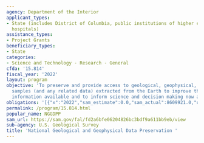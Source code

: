 ```yaml
---
agency: Department of the Interior
applicant_types:
- State (includes District of Columbia, public institutions of higher education and
  hospitals)
assistance_types:
- Project Grants
beneficiary_types:
- State
categories:
- Science and Technology - Research - General
cfda: '15.814'
fiscal_year: '2022'
layout: program
objective: 'To preserve and provide access to geological, geophysical, and engineering
  samples (and any related data) extracted from the Earth to improve the breadth of
  information available and to inform science and decision making now and in the future. '
obligations: '[{"x":"2022","sam_estimate":0.0,"sam_actual":8609921.0,"usa_spending_actual":4251211.72},{"x":"2023","sam_estimate":11337102.0,"sam_actual":0.0,"usa_spending_actual":4467177.22},{"x":"2024","sam_estimate":6400000.0,"sam_actual":0.0,"usa_spending_actual":0.0}]'
permalink: /program/15.814.html
popular_name: NGGDPP
sam_url: https://sam.gov/fal/fd2a6bfe06204826bc3bdf9a611bb9eb/view
sub-agency: U.S. Geological Survey
title: 'National Geological and Geophysical Data Preservation '
---
```

